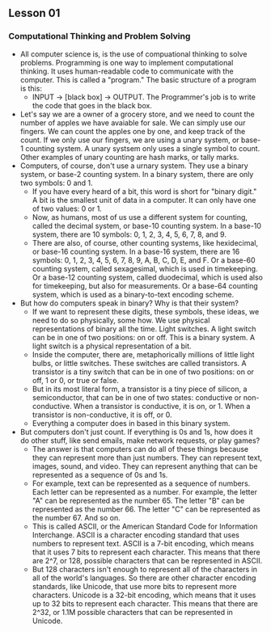 ## Lesson 01

### Computational Thinking and Problem Solving
- All computer science is, is the use of compuational thinking to solve problems. Programming is one way to implement computational thinking. It uses human-readable code to communicate with the computer. This is called a "program." The basic structure of a program is this:
  - INPUT -> [black box] -> OUTPUT. The Programmer's job is to write the code that goes in the black box.
- Let's say we are a owner of a grocery store, and we need to count the number of apples we have avaiable for sale. We can simply use our fingers. We can count the apples one by one, and keep track of the count. If we only use our fingers, we are using a unary system, or base-1 counting system. A unary systsem only uses a single symbol to count. Other examples of unary counting are hash marks, or tally marks.
- Computers, of course, don't use a urnary system. They use a binary system, or base-2 counting system. In a binary system, there are only two symbols: 0 and 1.
  - If you have every heard of a bit, this word is short for "binary digit." A bit is the smallest unit of data in a computer. It can only have one of two values: 0 or 1.
  - Now, as humans, most of us use a different system for counting, called the decimal system, or base-10 counting system. In a base-10 system, there are 10 symbols: 0, 1, 2, 3, 4, 5, 6, 7, 8, and 9.
  - There are also, of course, other counting systems, like hexidecimal, or base-16 counting system. In a base-16 system, there are 16 symbols: 0, 1, 2, 3, 4, 5, 6, 7, 8, 9, A, B, C, D, E, and F. Or a base-60 counting system, called sexagesimal, which is used in timekeeping. Or a base-12 counting system, called duodecimal, which is used also for timekeeping, but also for measurements. Or a base-64 counting system, which is used as a binary-to-text encoding scheme.
- But how do computers speak in binary? Why is that their system?
  - If we want to represent these digits, these symbols, these ideas, we need to do so physically, some how. We use physical representations of binary all the time. Light switches. A light switch can be in one of two positions: on or off. This is a binary system. A light switch is a physical representation of a bit.
  - Inside the computer, there are, metaphorically millions of little light bulbs, or little switches. These switches are called transistors. A transistor is a tiny switch that can be in one of two positions: on or off, 1 or 0, or true or false.
  - But in its most literal form, a transistor is a tiny piece of silicon, a semiconductor, that can be in one of two states: conductive or non-conductive. When a transistor is conductive, it is on, or 1. When a transistor is non-conductive, it is off, or 0.
  - Everything a computer does in based in this binary system.
- But computers don't just count. If everything is 0s and 1s, how does it do other stuff, like send emails, make network requests, or play games?
  - The answer is that computers can do all of these things because they can represent more than just numbers. They can represent text, images, sound, and video. They can represent anything that can be represented as a sequence of 0s and 1s.
  - For example, text can be represented as a sequence of numbers. Each letter can be represented as a number. For example, the letter "A" can be represented as the number 65. The letter "B" can be represented as the number 66. The letter "C" can be represented as the number 67. And so on.
  - This is called ASCII, or the American Standard Code for Information Interchange. ASCII is a character encoding standard that uses numbers to represent text. ASCII is a 7-bit encoding, which means that it uses 7 bits to represent each character. This means that there are 2^7, or 128, possible characters that can be represented in ASCII.
  - But 128 characters isn't enough to represent all of the characters in all of the world's languages. So there are other character encoding standards, like Unicode, that use more bits to represent more characters. Unicode is a 32-bit encoding, which means that it uses up to 32 bits to represent each character. This means that there are 2^32, or 1.1M possible characters that can be represented in Unicode.